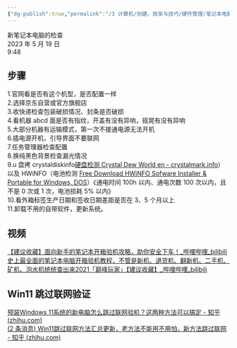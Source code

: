 ```yaml
---
{"dg-publish":true,"permalink":"/3 计算机/创建、效率与技巧/硬件管理/笔记本电脑/新笔记本电脑的检查验机/","title":"新笔记本电脑的检查验机"}
---
```



新笔记本电脑的检查  
2023 年 5 月 19 日  
9:48

## 步骤
1.官网看是否有这个机型，是否配置一样  
2.选择京东自营或官方旗舰店  
3.收快递检查包装破损情况、封条是否破损  
4.看机器 abcd 面是否有指纹，开盖有没有异响，摇晃有没有异响  
5.大部分机器有运输模式，第一次不接通电源无法开机  
6.插电源开机，引导界面不要联网  
7.任务管理器检查配置  
8.换纯黑色背景检查漏光情况  
9.u 盘拷 crystaldiskinfo[硬盘检测 Crystal Dew World en - crystalmark.info](https://crystalmark.info/en/)）以及 HWiNFO（电池检测 [Free Download HWiNFO Sofware  Installer & Portable for Windows, DOS](https://www.hwinfo.com/download/)）《通电时间 100h 以内、通电次数 100 次以内，且不是 0 次或 1 次，电池损耗 5% 以内》  
10.看外箱标签生产日期和签收日期差距是否在 3、5 个月以上  
11.卸载不用的自带软件，更新系统。

## 视频
[【建议收藏】面向新手的笔记本开箱验机攻略，助你安全下车！\_哔哩哔哩_bilibili](https://www.bilibili.com/video/BV1X64y1t7aM/?spm_id_from=333.337.search-card.all.click&vd_source=20cb3e7c6ad3d64f0eb2d763ff005080)  
[史上最全面的笔记本电脑开箱验机教程，不管是新机、退货机、翻新机、二手机、矿机、泡水机统统查出来2021「巅峰玩家」【建议收藏】\_哔哩哔哩_bilibili](https://www.bilibili.com/video/BV1aU4y1T7fx/?buvid=XY630CE669F34078F341989B1EE06E60B0127&is_story_h5=false&mid=g8UDjEqHIS5oCexxb9oAEQ%3D%3D&p=1&plat_id=116&share_from=ugc&share_medium=android&share_plat=android&share_session_id=708c63bf-e9f7-4dbd-953d-9e4047ecca1f&share_source=WEIXIN&share_tag=s_i&timestamp=1684460499&unique_k=Iifrbr8&up_id=695050968)

## Win11 跳过联网验证
[预装Windows 11系统的新电脑怎么跳过联网验机？这两种方法可以搞定 - 知乎 (zhihu.com)](https://zhuanlan.zhihu.com/p/425326403?utm_campaign=shareopn&utm_medium=social&utm_oi=816038674230804480&utm_psn=1645229565026066432&utm_source=wechat_session)  
[(2 条消息) Win11跳过联网方法汇总更新，老方法不能用不用怕，新方法跳过联网 - 知乎 (zhihu.com)](https://www.zhihu.com/zvideo/1557300507571335168?utm_source=wechat_session&utm_medium=social&utm_oi=816038674230804480)